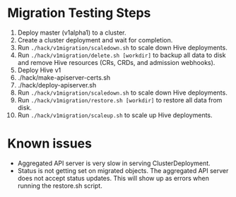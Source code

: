 # Migration Testing Steps

  1. Deploy master (v1alpha1) to a cluster.
  1. Create a cluster deployment and wait for completion.
  1. Run `./hack/v1migration/scaledown.sh` to scale down Hive deployments.
  1. Run `./hack/v1migration/delete.sh [workdir]` to backup all data to disk and remove Hive resources (CRs, CRDs, and admission webhooks).
  1. Deploy Hive v1
  1. ./hack/make-apiserver-certs.sh
  1. ./hack/deploy-apiserver.sh
  1. Run `./hack/v1migration/scaledown.sh` to scale down Hive deployments.
  1. Run `./hack/v1migration/restore.sh [workdir]` to restore all data from disk.
  1. Run `./hack/v1migration/scaleup.sh` to scale up Hive deployments.

# Known issues

  * Aggregated API server is very slow in serving ClusterDeployment.
  * Status is not getting set on migrated objects. The aggregated API server does not accept status updates. This will 
  show up as errors when running the restore.sh script.
